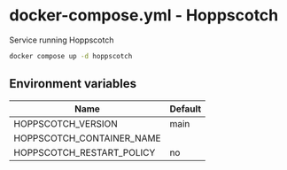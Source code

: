 # docker-compose.yml - Hoppscotch

Service running Hoppscotch

```bash
docker compose up -d hoppscotch
```

## Environment variables

| **Name**                  | **Default** |
| ------------------------- | ----------- |
| HOPPSCOTCH_VERSION        | main        |
| HOPPSCOTCH_CONTAINER_NAME |             |
| HOPPSCOTCH_RESTART_POLICY | no          |
